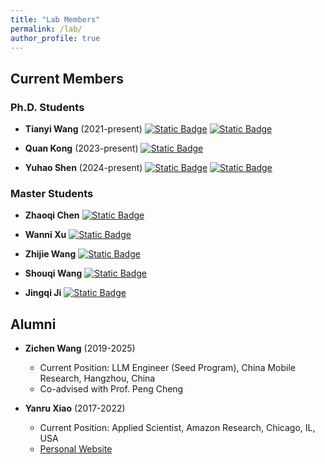 ```yaml
---
title: "Lab Members"
permalink: /lab/
author_profile: true
---
```


## Current Members

### Ph.D. Students
- **Tianyi Wang** (2021-present) [![Static Badge](https://img.shields.io/badge/Google%20Scholar-%20?style=social&logo=googlescholar)](https://scholar.google.com/citations?user=RFuhM2IAAAAJ&hl=us-EN) [![Static Badge](https://img.shields.io/badge/Email-%20?style=social&logo=gmail)]()


- **Quan Kong** (2023-present) [![Static Badge](https://img.shields.io/badge/Email-%20?style=social&logo=gmail)](mailto:)

- **Yuhao Shen** (2024-present) [![Static Badge](https://img.shields.io/badge/Google%20Scholar-%20?style=social&logo=googlescholar)](https://scholar.google.com/citations?user=kYveqcQAAAAJ&hl=us-EN) [![Static Badge](https://img.shields.io/badge/Email-%20?style=social&logo=gmail)](mailto:)

### Master Students
- **Zhaoqi Chen** [![Static Badge](https://img.shields.io/badge/Email-%20?style=social&logo=gmail)](mailto:)

- **Wanni Xu** [![Static Badge](https://img.shields.io/badge/Email-%20?style=social&logo=gmail)](mailto:)

- **Zhijie Wang** [![Static Badge](https://img.shields.io/badge/Email-%20?style=social&logo=gmail)](mailto:)

- **Shouqi Wang** [![Static Badge](https://img.shields.io/badge/Email-%20?style=social&logo=gmail)](mailto:)

- **Jingqi Ji** [![Static Badge](https://img.shields.io/badge/Email-%20?style=social&logo=gmail)](mailto:)

## Alumni

- **Zichen Wang** (2019-2025)
  - Current Position: LLM Engineer (Seed Program), China Mobile Research, Hangzhou, China
  - Co-advised with Prof. Peng Cheng

- **Yanru Xiao** (2017-2022)
  - Current Position: Applied Scientist, Amazon Research, Chicago, IL, USA
  - [Personal Website](https://sites.google.com/view/yr-xiao)


